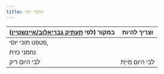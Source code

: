 ```yaml
---
title: התוכי יוסי
---
```


| במקור (לפי [תעתיק גבריאלוב/איינשטיין](#sections-taatik)) | וצריך להיות   |
|----------------------------------------------------------|---------------|
| פטפט תוכי יוסי,                                          |               |
| נחמני כזית                                               |               |
| לבי היום ריק                                             | לבי היום מַייֶת |

